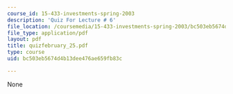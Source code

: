 ```yaml
---
course_id: 15-433-investments-spring-2003
description: 'Quiz For Lecture # 6'
file_location: /coursemedia/15-433-investments-spring-2003/bc503eb5674d4b13dee476ae659fb83c_quizfebruary_25.pdf
file_type: application/pdf
layout: pdf
title: quizfebruary_25.pdf
type: course
uid: bc503eb5674d4b13dee476ae659fb83c

---
```

None